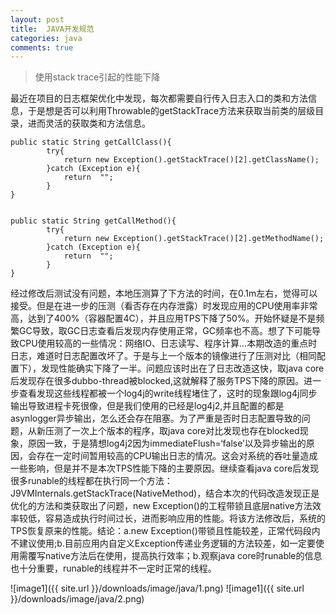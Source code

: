 ```yaml
---
layout: post
title:  JAVA开发规范
categories: java
comments: true
---
```

>使用stack trace引起的性能下降

最近在项目的日志框架优化中发现，每次都需要自行传入日志入口的类和方法信息，于是想是否可以利用Throwable的getStackTrace方法来获取当前类的层级目录，进而灵活的获取类和方法信息。


	public static String getCallClass(){
    		try{
      			return new Exception().getStackTrace()[2].getClassName();
    		}catch (Exception e){
      			return  "";
    		}
  	}


	public static String getCallMethod(){
    		try{
      			return new Exception().getStackTrace()[2].getMethodName();
    		}catch (Exception e){
      			return  "";
    		}
  	}

经过修改后测试没有问题，本地压测算了下方法的时间，在0.1m左右，觉得可以接受。但是在进一步的压测（看否存在内存泄露）时发现应用的CPU使用率非常高，达到了400%（容器配置4C），并且应用TPS下降了50%。开始怀疑是不是频繁GC导致，取GC日志查看后发现内存使用正常，GC频率也不高。想了下可能导致CPU使用较高的一些情况：网络IO、日志读写、程序计算...本期改造的重点时日志，难道时日志配置改坏了。于是与上一个版本的镜像进行了压测对比（相同配置下），发现性能确实下降了一半。问题应该时出在了日志改造这快，取java core后发现存在很多dubbo-thread被blocked,这就解释了服务TPS下降的原因。进一步查看发现这些线程都被一个log4j的write线程堵住了，这时的现象跟log4j同步输出导致进程卡死很像，但是我们使用的已经是log4j2,并且配置的都是asynlogger异步输出，怎么还会存在阻塞。为了严重是否时日志配置导致的问题，从新压测了一次上个版本的程序，取java core对比发现也存在blocked现象，原因一致，于是猜想log4j2因为immediateFlush=‘false’以及异步输出的原因，会存在一定时间暂用较高的CPU输出日志的情况。这会对系统的吞吐量造成一些影响，但是并不是本次TPS性能下降的主要原因。继续查看java core后发现很多runable的线程都在执行同一个方法：J9VMInternals.getStackTrace(NativeMethod)，结合本次的代码改造发现正是优化的方法和类获取出了问题，new Exception()的工程带锁且底层native方法效率较低，容易造成执行时间过长，进而影响应用的性能。将该方法修改后，系统的TPS恢复原来的性能。结论：a.new Exception()带锁且性能较差，正常代码段内不建议使用;b.目前应用内自定义Exception传递业务逻辑的方法较差，如一定要使用需覆写native方法后在使用，提高执行效率；b.观察java core时runable的信息也十分重要，runable的线程并不一定时正常的线程。


![image1]({{ site.url }}/downloads/image/java/1.png)
![image1]({{ site.url }}/downloads/image/java/2.png)
